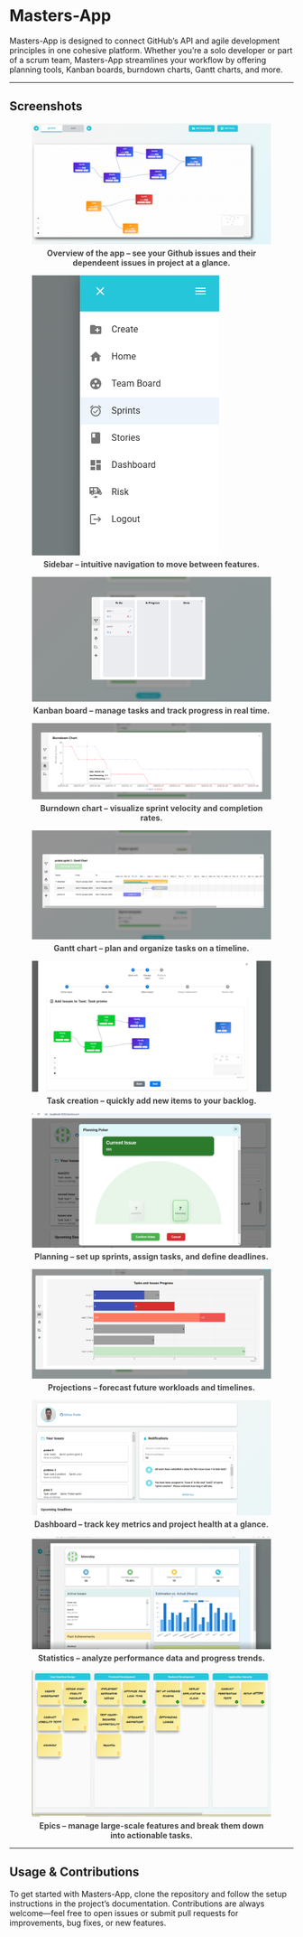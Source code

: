 <!DOCTYPE html>
<html lang="en">
<head>
  <meta charset="UTF-8">
</head>
<body>

  <h1>Masters-App</h1>
  <p>
    Masters-App is designed to connect GitHub’s API and agile development principles in one cohesive platform.
    Whether you’re a solo developer or part of a scrum team, Masters-App streamlines your workflow by offering planning tools,
    Kanban boards, burndown charts, Gantt charts, and more.
  </p>

  <hr>

  <h2>Screenshots</h2>

  <figure>
    <img src="./images/zav.png" alt="Overview screenshot">
    <figcaption style="font-weight: bold; font-size: 14px; color: #444; margin-top: 4px; text-align: center;">
      Overview of the app – see your Github issues and their dependeent issues in project at a glance.
    </figcaption>
  </figure>

  <figure>
    <img src="./images/side.png" alt="Sidebar view">
    <figcaption style="font-weight: bold; font-size: 14px; color: #444; margin-top: 4px; text-align: center;">
      Sidebar – intuitive navigation to move between features.
    </figcaption>
  </figure>

  <figure>
    <img src="./images/kanban.png" alt="Kanban Board">
    <figcaption style="font-weight: bold; font-size: 14px; color: #444; margin-top: 4px; text-align: center;">
      Kanban board – manage tasks and track progress in real time.
    </figcaption>
  </figure>

  <figure>
    <img src="./images/burndown.png" alt="Burndown Chart">
    <figcaption style="font-weight: bold; font-size: 14px; color: #444; margin-top: 4px; text-align: center;">
      Burndown chart – visualize sprint velocity and completion rates.
    </figcaption>
  </figure>

  <figure>
    <img src="./images/gant.png" alt="Gantt Chart">
    <figcaption style="font-weight: bold; font-size: 14px; color: #444; margin-top: 4px; text-align: center;">
      Gantt chart – plan and organize tasks on a timeline.
    </figcaption>
  </figure>

  <figure>
    <img src="./images/add.png" alt="Add Item">
    <figcaption style="font-weight: bold; font-size: 14px; color: #444; margin-top: 4px; text-align: center;">
      Task creation – quickly add new items to your backlog.
    </figcaption>
  </figure>

  <figure>
    <img src="./images/planning.png" alt="Planning Screen">
    <figcaption style="font-weight: bold; font-size: 14px; color: #444; margin-top: 4px; text-align: center;">
      Planning – set up sprints, assign tasks, and define deadlines.
    </figcaption>
  </figure>

  <figure>
    <img src="./images/projection.png" alt="Projection View">
    <figcaption style="font-weight: bold; font-size: 14px; color: #444; margin-top: 4px; text-align: center;">
      Projections – forecast future workloads and timelines.
    </figcaption>
  </figure>

  <figure>
    <img src="./images/dash.png" alt="Dashboard">
    <figcaption style="font-weight: bold; font-size: 14px; color: #444; margin-top: 4px; text-align: center;">
      Dashboard – track key metrics and project health at a glance.
    </figcaption>
  </figure>

  <figure>
    <img src="./images/stats.png" alt="Statistics">
    <figcaption style="font-weight: bold; font-size: 14px; color: #444; margin-top: 4px; text-align: center;">
      Statistics – analyze performance data and progress trends.
    </figcaption>
  </figure>

  <figure>
    <img src="./images/epi.png" alt="Epic Details">
    <figcaption style="font-weight: bold; font-size: 14px; color: #444; margin-top: 4px; text-align: center;">
      Epics – manage large-scale features and break them down into actionable tasks.
    </figcaption>
  </figure>

  <hr>

  <h2>Usage & Contributions</h2>
  <p>
    To get started with Masters-App, clone the repository and follow the setup instructions in the project’s documentation.
    Contributions are always welcome—feel free to open issues or submit pull requests for improvements, bug fixes, or new features.
  </p>

</body>
</html>
